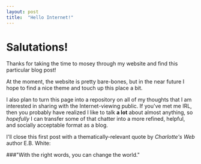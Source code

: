 ```yaml
---
layout: post
title:  "Hello Internet!"
---
```


# Salutations!

Thanks for taking the time to mosey through my website and find this particular blog post!

At the moment, the website is pretty bare-bones, but in the near future I hope to find a nice theme and touch up this place a bit. 

I also plan to turn this page into a repository on all of my thoughts that I am interested in sharing with the Internet-viewing public. If you've met me IRL, then you probably have realized I like to talk **a lot** about almost anything, so *hopefully* I can transfer some of that chatter into a more refined, helpful, and socially acceptable format as a blog.



I'll close this first post with a thematically-relevant quote by *Charlotte's Web* author E.B. White:

###"With the right words, you can change the world."